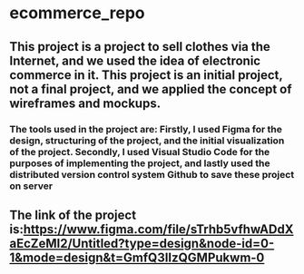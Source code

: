 # ecommerce_repo

## This project is a project to sell clothes via the Internet, and we used the idea of electronic commerce in it. This project is an initial project, not a final project, and we applied the concept of wireframes and mockups.

### The tools used in the project are: Firstly, I used Figma for the design, structuring of the project, and the initial visualization of the project. Secondly, I used Visual Studio Code for the purposes of implementing the project, and lastly used the distributed version control system Github to save these project on server

## The link of the project is:https://www.figma.com/file/sTrhb5vfhwADdXaEcZeMI2/Untitled?type=design&node-id=0-1&mode=design&t=GmfQ3IIzQGMPukwm-0
